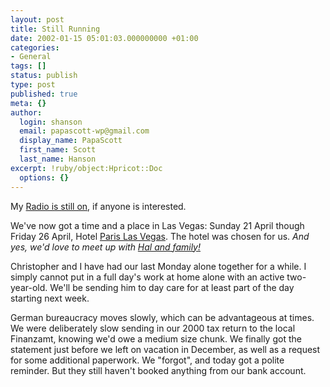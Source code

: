 ```yaml
---
layout: post
title: Still Running
date: 2002-01-15 05:01:03.000000000 +01:00
categories:
- General
tags: []
status: publish
type: post
published: true
meta: {}
author:
  login: shanson
  email: papascott-wp@gmail.com
  display_name: PapaScott
  first_name: Scott
  last_name: Hanson
excerpt: !ruby/object:Hpricot::Doc
  options: {}
---
```

<p>My <a href="http://radio.weblogs.com/0100464/2002/01/15.html">Radio is still on</a>, if anyone is interested.</p>
<p>We've now got a time and a place in Las Vegas: Sunday 21 April though Friday 26 April, Hotel <a href="http://www.parislasvegas.com">Paris Las Vegas</a>. The hotel was chosen for us. <i>And yes, we'd love to meet up with <a href="http://hal.editthispage.com/">Hal and family!</a></i></p>
<p>Christopher and I have had our last Monday alone together for a while. I simply cannot put in a full day's work at home alone with an active two-year-old. We'll be sending him to day care for at least part of the day starting next week.</p>
<p>German bureaucracy moves slowly, which can be advantageous at times. We were deliberately slow sending in our 2000 tax return to the local Finanzamt, knowing we'd owe a medium size chunk. We finally got the statement just before we left on vacation in December, as well as a request for some additional paperwork. We "forgot", and today got a polite reminder. But they still haven't booked anything from our bank account.</p>
